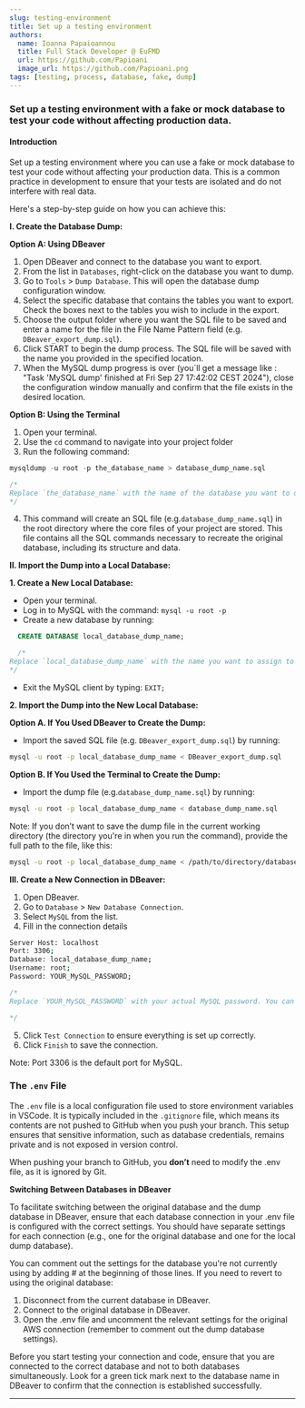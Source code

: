 ```yaml
---
slug: testing-environment
title: Set up a testing environment
authors:
  name: Ioanna Papaioannou
  title: Full Stack Developer @ EuFMD
  url: https://github.com/Papioani
  image_url: https://github.com/Papioani.png
tags: [testing, process, database, fake, dump]
---
```


### Set up a testing environment with a fake or mock database to test your code without affecting production data.

#### Introduction

Set up a testing environment where you can use a fake or mock database to test your code without affecting your production data. This is a common practice in development to ensure that your tests are isolated and do not interfere with real data.

Here's a step-by-step guide on how you can achieve this:

**I. Create the Database Dump:**

**Option A: Using DBeaver**

1.  Open DBeaver and connect to the database you want to export.
2.  From the list in `Databases`, right-click on the database you want to dump.
3.  Go to `Tools` > `Dump Database`. This will open the database dump configuration window.
4.  Select the specific database that contains the tables you want to export. Check the boxes next to the tables you wish to include in the export.
5.  Choose the output folder where you want the SQL file to be saved and enter a name for the file in the File Name Pattern field (e.g. `DBeaver_export_dump.sql`).
6.  Click START to begin the dump process. The SQL file will be saved with the name you provided in the specified location.
7.  When the MySQL dump progress is over (you´ll get a message like : "Task 'MySQL dump' finished at Fri Sep 27 17:42:02 CEST 2024"), close the configuration window manually and confirm that the file exists in the desired location.

**Option B: Using the Terminal**

1.  Open your terminal.
2.  Use the `cd` command to navigate into your project folder
3.  Run the following command:

```sql
mysqldump -u root -p the_database_name > database_dump_name.sql

/*
Replace `the_database_name` with the name of the database you want to dump, and `database_dump_name` with the desired name for your dump file.
*/
```

4.  This command will create an SQL file (e.g.`database_dump_name.sql`) in the root directory where the core files of your project are stored. This file contains all the SQL commands necessary to recreate the original database, including its structure and data.

**II. Import the Dump into a Local Database:**

**1. Create a New Local Database:**

- Open your terminal.
- Log in to MySQL with the command: `mysql -u root -p`
- Create a new database by running:

```sql
  CREATE DATABASE local_database_dump_name;

  /*
Replace `local_database_dump_name` with the name you want to assign to the new database. This name will appear in your MySQL databases, and you can choose any name you prefer.
*/
```

- Exit the MySQL client by typing: `EXIT;`

**2. Import the Dump into the New Local Database:**

**Option A. If You Used DBeaver to Create the Dump:**

- Import the saved SQL file (e.g. `DBeaver_export_dump.sql`) by running:

```bash
mysql -u root -p local_database_dump_name < DBeaver_export_dump.sql
```

**Option B. If You Used the Terminal to Create the Dump:**

- Import the dump file (e.g.`database_dump_name.sql`) by running:

```bash
mysql -u root -p local_database_dump_name < database_dump_name.sql
```

Note: If you don’t want to save the dump file in the current working directory (the directory you're in when you run the command), provide the full path to the file, like this:

```bash
mysql -u root -p local_database_dump_name < /path/to/directory/database_dump_name.sql

```

**III. Create a New Connection in DBeaver:**

1.  Open DBeaver.
2.  Go to `Database` > `New Database Connection`.
3.  Select `MySQL` from the list.
4.  Fill in the connection details

```bash
Server Host: localhost
Port: 3306;
Database: local_database_dump_name;
Username: root;
Password: YOUR_MySQL_PASSWORD;
```

```js
/*
Replace `YOUR_MySQL_PASSWORD` with your actual MySQL password. You can choose whether to save your password for future connections.

*/
```

5. Click `Test Connection` to ensure everything is set up correctly.
6. Click `Finish` to save the connection.

Note: Port 3306 is the default port for MySQL.

### **The `.env` File**

The `.env` file is a local configuration file used to store environment variables in VSCode. It is typically included in the `.gitignore` file, which means its contents are not pushed to GitHub when you push your branch. This setup ensures that sensitive information, such as database credentials, remains private and is not exposed in version control.

When pushing your branch to GitHub, you **don’t** need to modify the .env file, as it is ignored by Git.

**Switching Between Databases in DBeaver**

To facilitate switching between the original database and the dump database in DBeaver, ensure that each database connection in your .env file is configured with the correct settings. You should have separate settings for each connection (e.g., one for the original database and one for the local dump database).

You can comment out the settings for the database you're not currently using by adding # at the beginning of those lines.
If you need to revert to using the original database:

1. Disconnect from the current database in DBeaver.
2. Connect to the original database in DBeaver.
3. Open the .env file and uncomment the relevant settings for the original AWS connection (remember to comment out the dump database settings).

Before you start testing your connection and code, ensure that you are connected to the correct database and not to both databases simultaneously. Look for a green tick mark next to the database name in DBeaver to confirm that the connection is established successfully.

---
